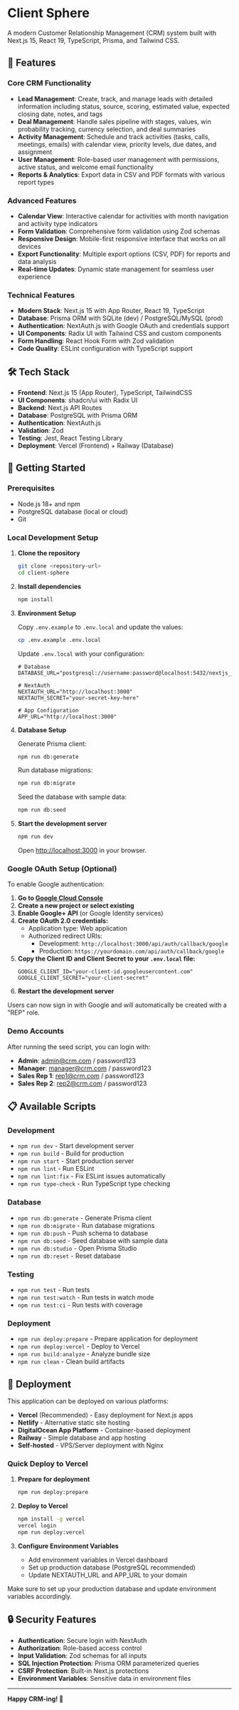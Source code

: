 # Client Sphere

A modern Customer Relationship Management (CRM) system built with Next.js 15, React 19, TypeScript, Prisma, and Tailwind CSS.

## 🌟 Features

### Core CRM Functionality
- **Lead Management**: Create, track, and manage leads with detailed information including status, source, scoring, estimated value, expected closing date, notes, and tags
- **Deal Management**: Handle sales pipeline with stages, values, win probability tracking, currency selection, and deal summaries
- **Activity Management**: Schedule and track activities (tasks, calls, meetings, emails) with calendar view, priority levels, due dates, and assignment
- **User Management**: Role-based user management with permissions, active status, and welcome email functionality
- **Reports & Analytics**: Export data in CSV and PDF formats with various report types

### Advanced Features
- **Calendar View**: Interactive calendar for activities with month navigation and activity type indicators
- **Form Validation**: Comprehensive form validation using Zod schemas
- **Responsive Design**: Mobile-first responsive interface that works on all devices
- **Export Functionality**: Multiple export options (CSV, PDF) for reports and data analysis
- **Real-time Updates**: Dynamic state management for seamless user experience

### Technical Features
- **Modern Stack**: Next.js 15 with App Router, React 19, TypeScript
- **Database**: Prisma ORM with SQLite (dev) / PostgreSQL/MySQL (prod)
- **Authentication**: NextAuth.js with Google OAuth and credentials support
- **UI Components**: Radix UI with Tailwind CSS and custom components
- **Form Handling**: React Hook Form with Zod validation
- **Code Quality**: ESLint configuration with TypeScript support

## 🛠️ Tech Stack

- **Frontend**: Next.js 15 (App Router), TypeScript, TailwindCSS
- **UI Components**: shadcn/ui with Radix UI
- **Backend**: Next.js API Routes
- **Database**: PostgreSQL with Prisma ORM
- **Authentication**: NextAuth.js
- **Validation**: Zod
- **Testing**: Jest, React Testing Library
- **Deployment**: Vercel (Frontend) + Railway (Database)

## 🚀 Getting Started

### Prerequisites

- Node.js 18+ and npm
- PostgreSQL database (local or cloud)
- Git

### Local Development Setup

1. **Clone the repository**
   ```bash
   git clone <repository-url>
   cd client-sphere
   ```

2. **Install dependencies**
   ```bash
   npm install
   ```

3. **Environment Setup**
   
   Copy `.env.example` to `.env.local` and update the values:
   ```bash
   cp .env.example .env.local
   ```
   
   Update `.env.local` with your configuration:
   ```env
   # Database
   DATABASE_URL="postgresql://username:password@localhost:5432/nextjs_crm"
   
   # NextAuth
   NEXTAUTH_URL="http://localhost:3000"
   NEXTAUTH_SECRET="your-secret-key-here"
   
   # App Configuration
   APP_URL="http://localhost:3000"
   ```

4. **Database Setup**
   
   Generate Prisma client:
   ```bash
   npm run db:generate
   ```
   
   Run database migrations:
   ```bash
   npm run db:migrate
   ```
   
   Seed the database with sample data:
   ```bash
   npm run db:seed
   ```

5. **Start the development server**
   ```bash
   npm run dev
   ```
   
   Open [http://localhost:3000](http://localhost:3000) in your browser.

### **Google OAuth Setup (Optional)**

To enable Google authentication:

1. **Go to [Google Cloud Console](https://console.cloud.google.com/)**
2. **Create a new project or select existing**
3. **Enable Google+ API** (or Google Identity services)
4. **Create OAuth 2.0 credentials:**
   - Application type: Web application
   - Authorized redirect URIs:
     - Development: `http://localhost:3000/api/auth/callback/google`
     - Production: `https://yourdomain.com/api/auth/callback/google`
5. **Copy the Client ID and Client Secret to your `.env.local` file:**
   ```env
   GOOGLE_CLIENT_ID="your-client-id.googleusercontent.com"
   GOOGLE_CLIENT_SECRET="your-client-secret"
   ```
6. **Restart the development server**

Users can now sign in with Google and will automatically be created with a "REP" role.

### Demo Accounts

After running the seed script, you can login with:

- **Admin**: admin@crm.com / password123
- **Manager**: manager@crm.com / password123
- **Sales Rep 1**: rep1@crm.com / password123
- **Sales Rep 2**: rep2@crm.com / password123

## 📋 Available Scripts

### Development
- `npm run dev` - Start development server
- `npm run build` - Build for production
- `npm run start` - Start production server
- `npm run lint` - Run ESLint
- `npm run lint:fix` - Fix ESLint issues automatically
- `npm run type-check` - Run TypeScript type checking

### Database
- `npm run db:generate` - Generate Prisma client
- `npm run db:migrate` - Run database migrations
- `npm run db:push` - Push schema to database
- `npm run db:seed` - Seed database with sample data
- `npm run db:studio` - Open Prisma Studio
- `npm run db:reset` - Reset database

### Testing
- `npm run test` - Run tests
- `npm run test:watch` - Run tests in watch mode
- `npm run test:ci` - Run tests with coverage

### Deployment
- `npm run deploy:prepare` - Prepare application for deployment
- `npm run deploy:vercel` - Deploy to Vercel
- `npm run build:analyze` - Analyze bundle size
- `npm run clean` - Clean build artifacts

## 🚀 Deployment

This application can be deployed on various platforms:

- **Vercel** (Recommended) - Easy deployment for Next.js apps
- **Netlify** - Alternative static site hosting
- **DigitalOcean App Platform** - Container-based deployment
- **Railway** - Simple database and app hosting
- **Self-hosted** - VPS/Server deployment with Nginx

### Quick Deploy to Vercel

1. **Prepare for deployment**
   ```bash
   npm run deploy:prepare
   ```

2. **Deploy to Vercel**
   ```bash
   npm install -g vercel
   vercel login
   npm run deploy:vercel
   ```

3. **Configure Environment Variables**
   - Add environment variables in Vercel dashboard
   - Set up production database (PostgreSQL recommended)
   - Update NEXTAUTH_URL and APP_URL to your domain

Make sure to set up your production database and update environment variables accordingly.

## 🔒 Security Features

- **Authentication**: Secure login with NextAuth
- **Authorization**: Role-based access control
- **Input Validation**: Zod schemas for all inputs
- **SQL Injection Protection**: Prisma ORM parameterized queries
- **CSRF Protection**: Built-in Next.js protections
- **Environment Variables**: Sensitive data in environment files

---

**Happy CRM-ing! 🎉**
